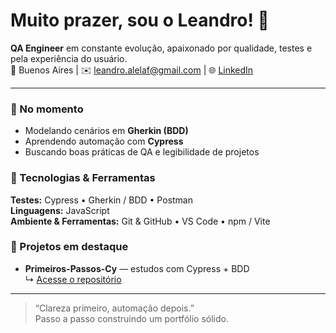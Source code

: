 <h1 align="left">Muito prazer, sou o Leandro! 👋</h1>

**QA Engineer** em constante evolução, apaixonado por qualidade, testes e pela experiência do usuário.  
📍 Buenos Aires | ✉️ leandro.alelaf@gmail.com | 🌐 [LinkedIn](https://www.linkedin.com/in/leandro-alelaf-qa/)

---

### 🚀 No momento
- Modelando cenários em **Gherkin (BDD)**  
- Aprendendo automação com **Cypress**  
- Buscando boas práticas de QA e legibilidade de projetos

### 🧰 Tecnologias & Ferramentas
**Testes:** Cypress • Gherkin / BDD • Postman  
**Linguagens:** JavaScript  
**Ambiente & Ferramentas:** Git & GitHub • VS Code • npm / Vite

### 📌 Projetos em destaque
- **Primeiros-Passos-Cy** — estudos com Cypress + BDD  
  ↳ [Acesse o repositório](https://github.com/leandro-alelaf/Primeiros-Passos-Cy)

---

> “Clareza primeiro, automação depois.”  
> Passo a passo construindo um portfólio sólido.  
